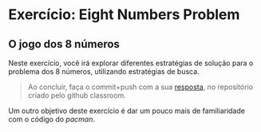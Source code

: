 # Exercício: Eight Numbers Problem
## O jogo dos 8 números

Neste exercício, você irá explorar diferentes estratégias de solução para o problema dos 8 números, utilizando estratégias de busca. 

> Ao concluir, faça o commit+push com a sua [resposta](ia-exercicio-eight-queens.ipynb), no repositório criado pelo github classroom.

Um outro objetivo deste exercício é dar um pouco mais de familiaridade com o código do *pacman*.

